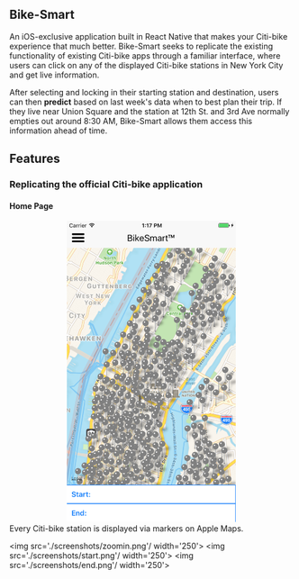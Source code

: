 ## Bike-Smart

An iOS-exclusive application built in React Native that makes your Citi-bike experience that 
much better. Bike-Smart seeks to replicate the existing functionality of
existing Citi-bike apps through a familiar interface, where users can click on 
any of the displayed Citi-bike stations in New York City and get live information.

After selecting and locking in their starting station and destination, 
users can then **predict** based on last week's data when to best plan their trip.
If they live near Union Square and the station at 12th St. and 3rd Ave normally empties
out around 8:30 AM, Bike-Smart allows them access this information ahead of time.

## Features

### Replicating the official Citi-bike application

#### Home Page

<div style='text-align: center'>
 <img src='./screenshots/map-overview.png'/ width='300'>
 </div>
 Every Citi-bike station is displayed via markers on Apple Maps. 


 <img src='./screenshots/zoomin.png'/ width='250'>
 <img src='./screenshots/start.png'/ width='250'>
 <img src='./screenshots/end.png'/ width='250'>

 

<!--![alt text](./screenshots/map-overview.png)-->

